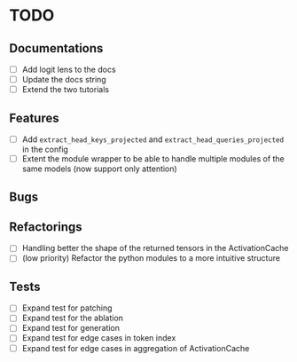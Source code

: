 # TODO

## Documentations
- [ ] Add logit lens to the docs
- [ ] Update the docs string
- [ ] Extend the two tutorials

## Features
- [ ] Add `extract_head_keys_projected` and `extract_head_queries_projected` in the config
- [ ] Extent the module wrapper to be able to handle multiple modules of the same models (now support only attention)

## Bugs

## Refactorings
- [ ] Handling better the shape of the returned tensors in the ActivationCache
- [ ] (low priority) Refactor the python modules to a more intuitive structure

## Tests
- [ ] Expand test for patching
- [ ] Expand test for the ablation
- [ ] Expand test for generation
- [ ] Expand test for edge cases in token index 
- [ ] Expand test for edge cases in aggregation of ActivationCache
